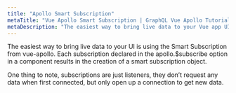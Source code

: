 ```yaml
---
title: "Apollo Smart Subscription"
metaTitle: "Vue Apollo Smart Subscription | GraphQL Vue Apollo Tutorial"
metaDescription: "The easiest way to bring live data to your Vue app UI is using the Smart Subscription from vue-apollo, apollo.$subscribe"
---
```


The easiest way to bring live data to your UI is using the Smart Subscription from vue-apollo. Each subscription declared in the apollo.$subscribe option in a component results in the creation of a smart subscription object.

One thing to note, subscriptions are just listeners, they don’t request any data when first connected, but only open up a connection to get new data.
